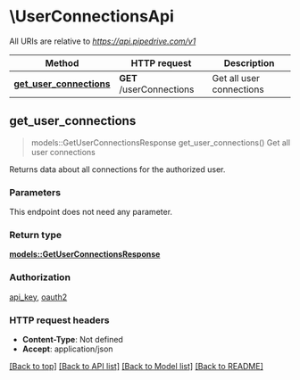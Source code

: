# \UserConnectionsApi

All URIs are relative to *https://api.pipedrive.com/v1*

Method | HTTP request | Description
------------- | ------------- | -------------
[**get_user_connections**](UserConnectionsApi.md#get_user_connections) | **GET** /userConnections | Get all user connections



## get_user_connections

> models::GetUserConnectionsResponse get_user_connections()
Get all user connections

Returns data about all connections for the authorized user.

### Parameters

This endpoint does not need any parameter.

### Return type

[**models::GetUserConnectionsResponse**](GetUserConnectionsResponse.md)

### Authorization

[api_key](../README.md#api_key), [oauth2](../README.md#oauth2)

### HTTP request headers

- **Content-Type**: Not defined
- **Accept**: application/json

[[Back to top]](#) [[Back to API list]](../README.md#documentation-for-api-endpoints) [[Back to Model list]](../README.md#documentation-for-models) [[Back to README]](../README.md)

